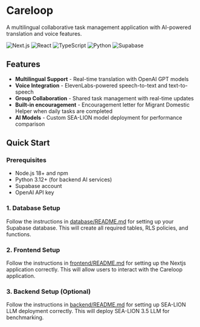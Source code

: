 # Careloop

A multilingual collaborative task management application with AI-powered translation and voice features.

![Next.js](https://img.shields.io/badge/Next.js-15-black) ![React](https://img.shields.io/badge/React-19-blue) ![TypeScript](https://img.shields.io/badge/TypeScript-5-blue) ![Python](https://img.shields.io/badge/Python-3.12-yellow) ![Supabase](https://img.shields.io/badge/Supabase-Database-green)

## Features

- **Multilingual Support** - Real-time translation with OpenAI GPT models
- **Voice Integration** - ElevenLabs-powered speech-to-text and text-to-speech
- **Group Collaboration** - Shared task management with real-time updates
- **Built-in encouragement** - Encouragement letter for Migrant Domestic Helper when daily tasks are completed
- **AI Models** - Custom SEA-LION model deployment for performance comparison

## Quick Start

### Prerequisites

- Node.js 18+ and npm
- Python 3.12+ (for backend AI services)
- Supabase account
- OpenAI API key

### 1. Database Setup
Follow the instructions in [database/README.md](database/README.md) for setting up your Supabase database.
This will create all required tables, RLS policies, and functions.

### 2. Frontend Setup
Follow the instructions in [frontend/README.md](frontend/README.md) for setting up the Nextjs application correctly.
This will allow users to interact with the Careloop application.

### 3. Backend Setup (Optional)
Follow the instructions in [backend/README.md](backend/README.md) for setting up SEA-LION LLM deployment correctly.
This will deploy SEA-LION 3.5 LLM for benchmarking.
